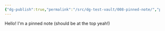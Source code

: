 ```yaml
---
{"dg-publish":true,"permalink":"/src/dg-test-vault/008-pinned-note/","pinned":true}
---
```


Hello! I'm a pinned note (should be at the top yeah!)